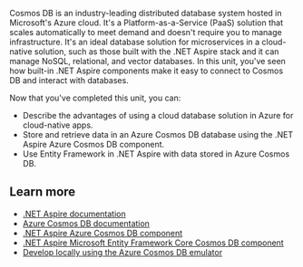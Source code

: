 Cosmos DB is an industry-leading distributed database system hosted in Microsoft's Azure cloud. It's a Platform-as-a-Service (PaaS) solution that scales automatically to meet demand and doesn't require you to manage infrastructure. It's an ideal database solution for microservices in a cloud-native solution, such as those built with the .NET Aspire stack and it can manage NoSQL, relational, and vector databases. In this unit, you've seen how built-in .NET Aspire components make it easy to connect to Cosmos DB and interact with databases.

Now that you've completed this unit, you can:

- Describe the advantages of using a cloud database solution in Azure for cloud-native apps.
- Store and retrieve data in an Azure Cosmos DB database using the .NET Aspire Azure Cosmos DB component.
- Use Entity Framework in .NET Aspire with data stored in Azure Cosmos DB.

## Learn more

- [.NET Aspire documentation](/dotnet/aspire/)
- [Azure Cosmos DB documentation](/azure/cosmos-db/)
- [.NET Aspire Azure Cosmos DB component](/dotnet/aspire/database/azure-cosmos-db-component)
- [.NET Aspire Microsoft Entity Framework Core Cosmos DB component](/dotnet/aspire/database/azure-cosmos-db-entity-framework-component)
- [Develop locally using the Azure Cosmos DB emulator](/azure/cosmos-db/how-to-develop-emulator)
